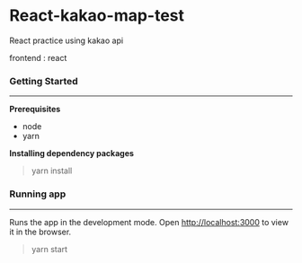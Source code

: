 # React-kakao-map-test

React practice using kakao api 

frontend : react

### Getting Started
***
__Prerequisites__
* node
* yarn

__Installing dependency packages__
> yarn install

### Running app
***
Runs the app in the development mode.
Open [http://localhost:3000](http://localhost:3000) to view it in the browser.
> yarn start


